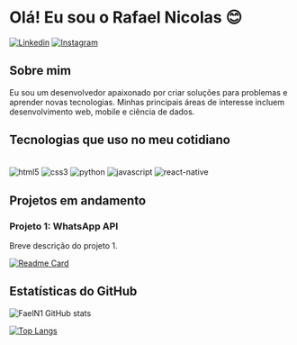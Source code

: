 # Olá! Eu sou o Rafael Nicolas 😊

[![Linkedin](https://img.shields.io/badge/LinkedIn-0077B5?style=for-the-badge&logo=linkedin&logoColor=white)](https://www.linkedin.com/in/rafael-nicolas-7119b91b7/)
[![Instagram](https://img.shields.io/badge/Instagram-E4405F?style=for-the-badge&logo=instagram&logoColor=white)](https://www.instagram.com/faeln1/)

## Sobre mim
Eu sou um desenvolvedor apaixonado por criar soluções para problemas e aprender novas tecnologias. Minhas principais áreas de interesse incluem desenvolvimento web, mobile e ciência de dados.

## Tecnologias que uso no meu cotidiano
<div style='display: inline_block'><br/>
    <img align="center" alt="html5" src="https://img.shields.io/badge/HTML-239120?style=for-the-badge&logo=html5&logoColor=white"/>
    <img align="center" alt="css3" src="https://img.shields.io/badge/CSS-239120?&style=for-the-badge&logo=css3&logoColor=white"/>
    <img align="center" alt="python" src="https://img.shields.io/badge/Python-3776AB?style=for-the-badge&logo=python&logoColor=white"/>
    <img align="center" alt="javascript" src="https://img.shields.io/badge/JavaScript-F7DF1E?style=for-the-badge&logo=javascript&logoColor=black"/>
    <img align="center" alt="react-native" src="https://img.shields.io/badge/React_Native-20232A?style=for-the-badge&logo=react&logoColor=61DAFB"/>
</div>

## Projetos em andamento

### Projeto 1: WhatsApp API
Breve descrição do projeto 1.

[![Readme Card](https://github-readme-stats.vercel.app/api/pin/?username=FaelN1&repo=whatsapp-api)](https://github.com/FaelN1/whatsapp-api)

## Estatísticas do GitHub

![FaelN1 GitHub stats](https://github-readme-stats.vercel.app/api?username=faeln1&hide=contribs,prs&theme=tokyonight)

[![Top Langs](https://github-readme-stats.vercel.app/api/top-langs/?username=faeln1&layout=compact)](https://github.com/FaelN1)
